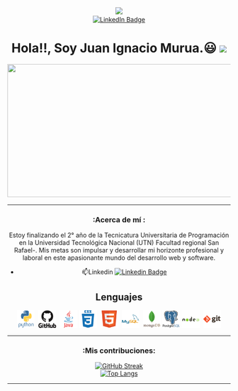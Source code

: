 <div id="header" align="center">
  <img src="https://media.giphy.com/media/xBTSwCTFkgfcdTjHMz/giphy.gif" width="100"/>
</div>
<div id="badges" align="center">
    <a href="www.linkedin.com/in/juan-ignacio-murúa-7333641a8">
      <img src="https://img.shields.io/badge/LinkedIn-blue?style=for-the-badge&logo=linkedin&logoColor=white" alt="LinkedIn Badge"/>
    </a>
  <h1>
   Hola!!, Soy Juan Ignacio Murua.😃
    <img src="https://media.giphy.com/media/hvRJCLFzcasrR4ia7z/giphy.gif" width="30px"/>
  </h1>
  <div align="center">
    <img src="https://media.giphy.com/media/dWesBcTLavkZuG35MI/giphy.gif" width="600" height="300"/>
  </div>
  
  ---

### :Acerca de mí :
Estoy finalizando el 2° año de la Tecnicatura Universitaria de Programación en la Universidad Tecnológica Nacional (UTN) Facultad regional San Rafael-. 
Mis metas son impulsar y desarrollar mi horizonte profesional y laboral en este apasionante mundo del desarrollo web y software.

- :mailbox:Linkedin [![Linkedin Badge](https://img.shields.io/badge/LinkedIn-blue?style=flat&logo=Linkedin&logoColor=white)](www.linkedin.com/in/juan-ignacio-murúa-7333641a8)
<div>
    <h2 align="center">Lenguajes</h2>
    <img src="https://github.com/devicons/devicon/blob/master/icons/python/python-original-wordmark.svg" title="Python" alt="Python" width="40" height="40"/>&nbsp;
    <img src="https://github.com/devicons/devicon/blob/master/icons/github/github-original-wordmark.svg" title="GitHub" alt="GitHub" width="40" height="40"/>&nbsp;
   <img src="https://raw.githubusercontent.com/devicons/devicon/master/icons/java/java-original-wordmark.svg" title="Java" alt="Java" width="40" height="40"/>
    <img src="https://github.com/devicons/devicon/blob/master/icons/css3/css3-plain-wordmark.svg"  title="CSS3" alt="CSS" width="40" height="40"/>&nbsp;
    <img src="https://github.com/devicons/devicon/blob/master/icons/html5/html5-original.svg" title="HTML5" alt="HTML" width="40" height="40"/>&nbsp;
    <img src="https://github.com/devicons/devicon/blob/master/icons/mysql/mysql-original-wordmark.svg" title="MySQL"  alt="MySQL" width="40" height="40"/>&nbsp;
  <img src="https://raw.githubusercontent.com/devicons/devicon/master/icons/mongodb/mongodb-original-wordmark.svg" title="MongoDB" alt="MongoDB" width="40" height="40"/>
  <img src="https://raw.githubusercontent.com/devicons/devicon/master/icons/postgresql/postgresql-original-wordmark.svg" title="PostgreSQL" alt="PostgreSQL" width="40" height="40"/>
    <img src="https://github.com/devicons/devicon/blob/master/icons/nodejs/nodejs-original-wordmark.svg" title="NodeJS" alt="NodeJS" width="40" height="40"/>&nbsp;
    <img src="https://github.com/devicons/devicon/blob/master/icons/git/git-original-wordmark.svg" title="Git" **alt="Git" width="40" height="40"/>

  </div>

  ---

### :Mis contribuciones:
[![GitHub Streak](http://github-readme-streak-stats.herokuapp.com?user=JuanIgnaMurua)](https://git.io/streak-stats) <br />
[![Top Langs](https://github-readme-stats.vercel.app/api/top-langs/?username=JuanIgnaMurua&layout=compact)](https://github.com/anuraghazra/github-readme-stats)


---
